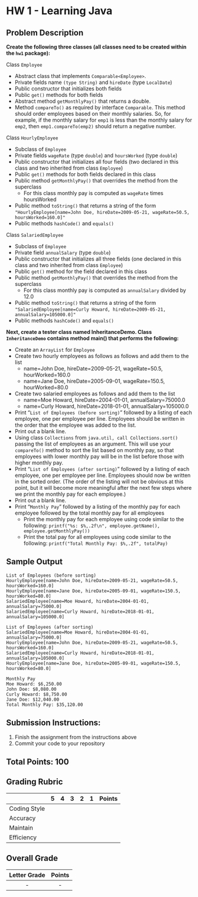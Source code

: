 
# HW 1 - Learning Java

## Problem Description

**Create the following three classes (all classes need to be created within the `hw1` package):**

Class `Employee`
* Abstract class that implements `Comparable<Employee>`.
* Private fields name `(type String)` and `hireDate` (type `LocalDate`)
* Public constructor that initializes both fields
* Public `get()` methods for both fields
* Abstract method `getMonthlyPay()` that returns a double.
* Method `compareTo()` as required by interface `Comparable`. This method should order employees based on
  their monthly salaries. So, for example, if the monthly salary for `emp1` is less than the monthly salary for
  `emp2`, then `emp1.compareTo(emp2)` should return a negative number.

Class `HourlyEmployee`
* Subclass of `Employee`
* Private fields `wageRate` (type `double`) and `hoursWorked` (type `double`)
* Public constructor that initializes all four fields (two declared in this class and two inherited from class
  `Employee`)
* Public `get()` methods for both fields declared in this class
* Public method `getMonthlyPay()` that overrides the method from the superclass
    * For this class monthly pay is computed as `wageRate` times hoursWorked
* Public method `toString()` that returns a string of the form
  `"HourlyEmployee[name=John Doe, hireDate=2009-05-21, wageRate=50.5, hoursWorked=160.0]"`
* Public methods `hashCode()` and `equals()`

Class `SalariedEmployee`
* Subclass of `Employee`
* Private field `annualSalary` (type `double`)
* Public constructor that initializes all three fields (one declared in this class and two inherited from class
  `Employee`)
* Public `get()` method for the field declared in this class
* Public method `getMonthlyPay()` that overrides the method from the superclass
    * For this class monthly pay is computed as `annualSalary` divided by 12.0
* Public method `toString()` that returns a string of the form
  `"SalariedEmployee[name=Curly Howard, hireDate=2009-05-21, annualSalary=105000.0]"`
* Public methods `hashCode()` and `equals()`

**Next, create a tester class named InheritanceDemo. Class `InheritanceDemo` contains method main() that
performs the following:**

* Create an `ArrayList` for `Employee`
* Create two hourly employees as follows as follows and add them to the list
    * name=John Doe, hireDate=2009-05-21, wageRate=50.5, hourWorked=160.0
    * name=Jane Doe, hireDate=2005-09-01, wageRate=150.5, hourWorked=80.0
* Create two salaried employees as follows and add them to the list
    * name=Moe Howard, hireDate=2004-01-01, annualSalary=75000.0
    * name=Curly Howard, hireDate=2018-01-01, annualSalary=105000.0
* Print “`List of Employees (before sorting)`” followed by a listing of each employee, one per employee
  per line. Employees should be written in the order that the employee was added to the list.
* Print out a blank line.
* Using class `Collections` from `java.util, call Collections.sort()` passing the list of employees as an
  argument. This will use your `compareTo()` method to sort the list based on monthly pay, so that employees
  with lower monthly pay will be in the list before those with higher monthly pay.
* Print “`List of Employees (after sorting)`” followed by a listing of each employee, one per employee
  per line. Employees should now be written in the sorted order. (The order of the listing will not be obvious
  at this point, but it will become more meaningful after the next few steps where we print the monthly pay for
  each employee.)
* Print out a blank line.
* Print “`Monthly Pay`” followed by a listing of the monthly pay for each employee followed by the total
  monthly pay for all employees
    * Print the monthly pay for each employee using code similar to the following:
      `printf("%s: $%,.2f\n", employee.getName(), employee.getMonthlyPay())`
    * Print the total pay for all employees using code similar to the following:
      `printf("Total Monthly Pay: $%,.2f", totalPay)`

## Sample Output

```text
List of Employees (before sorting)
HourlyEmployee[name=John Doe, hireDate=2009-05-21, wageRate=50.5, hoursWorked=160.0]
HourlyEmployee[name=Jane Doe, hireDate=2005-09-01, wageRate=150.5, hoursWorked=80.0]
SalariedEmployee[name=Moe Howard, hireDate=2004-01-01, annualSalary=75000.0]
SalariedEmployee[name=Curly Howard, hireDate=2018-01-01, annualSalary=105000.0]

List of Employees (after sorting)
SalariedEmployee[name=Moe Howard, hireDate=2004-01-01, annualSalary=75000.0]
HourlyEmployee[name=John Doe, hireDate=2009-05-21, wageRate=50.5, hoursWorked=160.0]
SalariedEmployee[name=Curly Howard, hireDate=2018-01-01, annualSalary=105000.0]
HourlyEmployee[name=Jane Doe, hireDate=2005-09-01, wageRate=150.5, hoursWorked=80.0]

Monthly Pay
Moe Howard: $6,250.00
John Doe: $8,080.00
Curly Howard: $8,750.00
Jane Doe: $12,040.00
Total Monthly Pay: $35,120.00
```

## Submission Instructions:

1. Finish the assignment from the instructions above
2. Commit your code to your repository

## Total Points: 100

## Grading Rubric

|               |  5  |  4  |  3  |  2  |  1  | Points |
|---------------|:---:|:---:|:---:|:---:|:---:|:------:|
| Coding Style  |     |     |     |     |     |        |
| Accuracy      |     |     |     |     |     |        |
| Maintain      |     |     |     |     |     |        |
| Efficiency    |     |     |     |     |     |        |

## Overall Grade

| Letter Grade   | Points |
|:--------------:|:------:|
|     -          |   -    |
